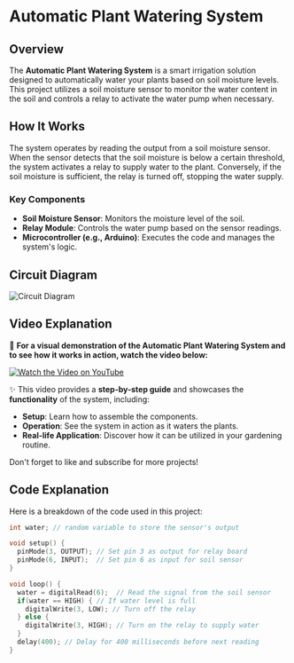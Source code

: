 # Automatic Plant Watering System

## Overview

The **Automatic Plant Watering System** is a smart irrigation solution designed to automatically water your plants based on soil moisture levels. This project utilizes a soil moisture sensor to monitor the water content in the soil and controls a relay to activate the water pump when necessary.

## How It Works

The system operates by reading the output from a soil moisture sensor. When the sensor detects that the soil moisture is below a certain threshold, the system activates a relay to supply water to the plant. Conversely, if the soil moisture is sufficient, the relay is turned off, stopping the water supply.

### Key Components

- **Soil Moisture Sensor**: Monitors the moisture level of the soil.
- **Relay Module**: Controls the water pump based on the sensor readings.
- **Microcontroller (e.g., Arduino)**: Executes the code and manages the system's logic.

## Circuit Diagram

![Circuit Diagram](https://github.com/ruzaincooks/Automatic_Plant_Watering_System/blob/main/circuit.png)

## Video Explanation

🎥 **For a visual demonstration of the Automatic Plant Watering System and to see how it works in action, watch the video below:**

[![Watch the Video on YouTube](https://img.youtube.com/vi/JUpM9l-fy8Y/0.jpg)](https://www.youtube.com/watch?v=JUpM9l-fy8Y)

✨ This video provides a **step-by-step guide** and showcases the **functionality** of the system, including:

- **Setup**: Learn how to assemble the components.
- **Operation**: See the system in action as it waters the plants.
- **Real-life Application**: Discover how it can be utilized in your gardening routine.

Don't forget to like and subscribe for more projects!

## Code Explanation

Here is a breakdown of the code used in this project:

```cpp
int water; // random variable to store the sensor's output

void setup() {
  pinMode(3, OUTPUT); // Set pin 3 as output for relay board
  pinMode(6, INPUT);  // Set pin 6 as input for soil sensor
}

void loop() { 
  water = digitalRead(6);  // Read the signal from the soil sensor
  if(water == HIGH) { // If water level is full
    digitalWrite(3, LOW); // Turn off the relay
  } else {
    digitalWrite(3, HIGH); // Turn on the relay to supply water
  }
  delay(400); // Delay for 400 milliseconds before next reading
}
